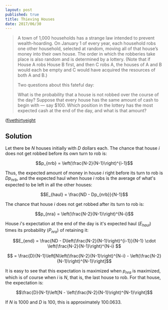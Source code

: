 ```yaml
---
layout: post
published: true
title: Thieving Houses
date: 2017/06/30
---
```


>A town of 1,000 households has a strange law intended to prevent wealth-hoarding. On January 1 of every year, each household robs one other household, selected at random, moving all of that house’s money into their own house. The order in which the robberies take place is also random and is determined by a lottery. (Note that if House A robs House B first, and then C robs A, the houses of A and B would each be empty and C would have acquired the resources of both A and B.)
>
>Two questions about this fateful day:
>
>What is the probability that a house is not robbed over the course of the day?
Suppose that every house has the same amount of cash to begin with — say \$100. Which position in the lottery has the most expected cash at the end of the day, and what is that amount?
<!--more-->

([fivethirtyeight](https://fivethirtyeight.com/features/who-steals-the-most-in-a-town-full-of-thieves/)

## Solution
Let there be $N$ houses initially with $D$ dollars each. The chance that house $i$ does not get robbed before its own turn to rob is:

$$p_{nrb} = \left(\frac{N-2}{N-1}\right)^{i-1}$$

Thus, the expected amount of money in house $i$ right before its turn to rob is $Dp_{nrb}$, and the expected haul when house $i$ robs is the average of what's expected to be left in all the other houses:

$$E_{haul} = \frac{ND - Dp_{nrb}}{N-1}$$

The chance that house $i$ does not get robbed after its turn to rob is:

$$p_{nra} = \left(\frac{N-2}{N-1}\right)^{N-i}$$

House $i$'s expectation at the end of the day is it's expected haul ($E_{haul}$) times its probability ($P_{nra}$) of retaining it:

$$E_{end} = \frac{ND - D\left(\frac{N-2}{N-1}\right)^{i-1}}{N-1} \cdot
\left(\frac{N-2}{N-1}\right)^{N-i}
$$

$$ = \frac{D}{N-1}\left[N\left(\frac{N-2}{N-1}\right)^{N-i} - \left(\frac{N-2}{N-1}\right)^{N-1}\right]$$

It is easy to see that this expectation is maximized when $p_{nra}$ is maximized, which is of course when $i$ is $N$, that is, the last house to rob. For that house, the expectation is:

$$\frac{D}{N-1}\left[N - \left(\frac{N-2}{N-1}\right)^{N-1}\right]$$

If $N$ is $1000$ and $D$ is $100$, this is approximately $100.0633$.






<br>
 
